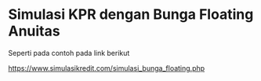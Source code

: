 # Simulasi KPR dengan Bunga Floating Anuitas

Seperti pada contoh pada link berikut

https://www.simulasikredit.com/simulasi_bunga_floating.php
 
